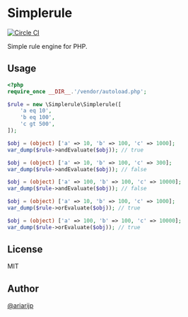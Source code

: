 # Simplerule

[![Circle CI](https://circleci.com/gh/ariarijp/simplerule/tree/master.svg?style=svg)](https://circleci.com/gh/ariarijp/simplerule/tree/master)

Simple rule engine for PHP.

## Usage

```php
<?php
require_once __DIR__.'/vendor/autoload.php';

$rule = new \Simplerule\Simplerule([
    'a eq 10',
    'b eq 100',
    'c gt 500',
]);

$obj = (object) ['a' => 10, 'b' => 100, 'c' => 1000];
var_dump($rule->andEvaluate($obj)); // true

$obj = (object) ['a' => 10, 'b' => 100, 'c' => 300];
var_dump($rule->andEvaluate($obj)); // false

$obj = (object) ['a' => 100, 'b' => 100, 'c' => 10000];
var_dump($rule->andEvaluate($obj)); // false

$obj = (object) ['a' => 10, 'b' => 100, 'c' => 1000];
var_dump($rule->orEvaluate($obj)); // true

$obj = (object) ['a' => 100, 'b' => 100, 'c' => 10000];
var_dump($rule->orEvaluate($obj)); // true
```

## License

MIT

## Author

[@ariarijp](https://twitter.com/ariarijp)
